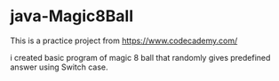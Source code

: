 # java-Magic8Ball
This is a practice project from https://www.codecademy.com/

i created basic program of magic 8 ball that randomly gives predefined answer using Switch case.
